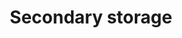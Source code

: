 ---
lang: en
layout: doc
permalink: /doc/secondary-storage/
redirect_from:
- /en/doc/secondary-storage/
- /doc/SecondaryStorage/
- /wiki/SecondaryStorage/
redirect_to: https://qubes-doc-rst.readthedocs.io/en/latest/user/advanced-topics/secondary-storage.html
ref: 187
title: Secondary storage
---